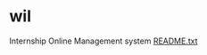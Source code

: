 # wil
Internship Online Management system 
[README.txt](https://github.com/SimaTheDeveloper/wil/files/10036657/README.txt)
